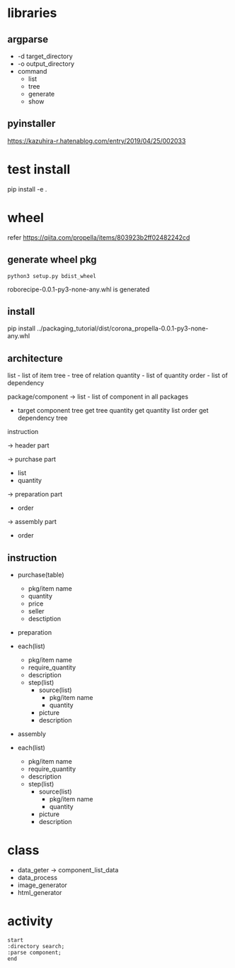 # libraries
## argparse
* -d target_directory
* -o output_directory
* command
    * list
    * tree
    * generate
    * show

## pyinstaller

https://kazuhira-r.hatenablog.com/entry/2019/04/25/002033

# test install
pip install -e .

# wheel
refer https://qiita.com/propella/items/803923b2ff02482242cd

## generate wheel pkg
`python3 setup.py bdist_wheel`

roborecipe-0.0.1-py3-none-any.whl is generated

## install
pip install ../packaging_tutorial/dist/corona_propella-0.0.1-py3-none-any.whl

## architecture
list - list of item
tree - tree of relation
quantity - list of quantity
order - list of dependency

package/component
->
list - list of component in all packages

+ target component
tree get tree
quantity get quantity list
order get dependency tree

instruction

-> header part

-> purchase part
- list
- quantity

-> preparation part
- order

-> assembly part
- order

## instruction

* purchase(table)
    * pkg/item name
    * quantity
    * price
    * seller
    * desctiption

* preparation
* each(list)
    * pkg/item name
    * require_quantity
    * description
    * step(list)
        * source(list)
            * pkg/item name
            * quantity
        * picture
        * description

* assembly
* each(list)
    * pkg/item name
    * require_quantity
    * description
    * step(list)
        * source(list)
            * pkg/item name
            * quantity
        * picture
        * description

# class
* data_geter -> component_list_data
* data_process
* image_generator
* html_generator

# activity

```plantuml
start
:directory search;
:parse component;
end
```